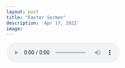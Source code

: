 ```yaml
---
layout: post
title: "Easter Sermon"
description: 'Apr 17, 2022'
image:
---
```


<audio controls preload="metadata">
  <source src="https://docs.google.com/uc?export=open&id=1ylEfDPTGhrrz9j25Lha3lxDbnfGLOQWl" type="audio/mp3">
Your browser does not support the audio element.
</audio>
